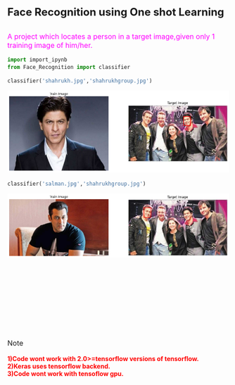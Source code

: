 <strong><font size="5">Face Recognition using One shot Learning</font></strong><br><br>

<font size="3" color="magenta">A project which locates a person in a target image,given only 1 training image of him/her.</font>


```python
import import_ipynb
from Face_Recognition import classifier

```


```python
classifier('shahrukh.jpg','shahrukhgroup.jpg')
```


    
![png](Readme_files/Readme_2_0.png)
    



```python
classifier('salman.jpg','shahrukhgroup.jpg')
```


    
![png](Readme_files/Readme_3_0.png)
    


<br>
<br>
<br>
<br>
<br>
<br>
<br>
<br>
<br>

<font size='3'>Note</font><br><br>
<strong><font color='red'>1)Code wont work with 2.0>=tensorflow versions of tensorflow.</font></strong><br>
<strong><font color='red'>2)Keras uses tensorflow backend.</font></strong><br>
<strong><font color='red'>3)Code wont work with tensoflow gpu.</font></strong><br>
